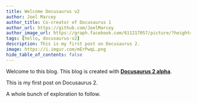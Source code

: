 ```yaml
---
title: Welcome Docusaurus v2
author: Joel Marcey
author_title: Co-creator of Docusaurus 1
author_url: https://github.com/JoelMarcey
author_image_url: https://graph.facebook.com/611217057/picture/?height=200&width=200
tags: [hello, docusaurus-v2]
description: This is my first post on Docusaurus 2.
image: https://i.imgur.com/mErPwqL.png
hide_table_of_contents: false
---
```

Welcome to this blog. This blog is created with [**Docusaurus 2 alpha**](https://docusaurus.io/).

<!--truncate-->

This is my first post on Docusaurus 2.

A whole bunch of exploration to follow.